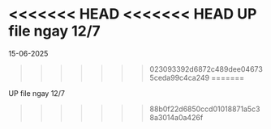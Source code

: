 <<<<<<< HEAD
<<<<<<< HEAD
UP file ngay 12/7
=======
15-06-2025
>>>>>>> 023093392d6872c489dee046735ceda99c4ca249
=======

UP file ngay 12/7

>>>>>>> 88b0f22d6850ccd01018871a5c38a3014a0a426f
